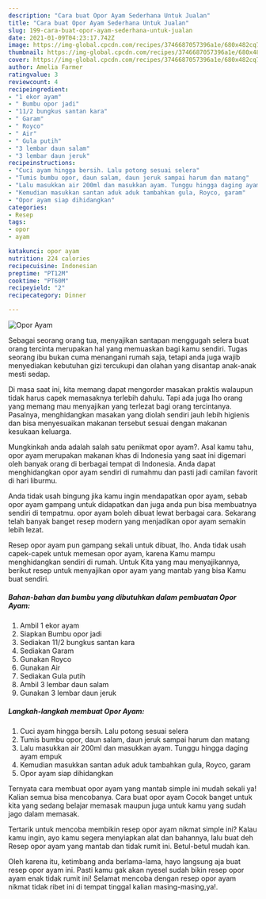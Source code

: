 ```yaml
---
description: "Cara buat Opor Ayam Sederhana Untuk Jualan"
title: "Cara buat Opor Ayam Sederhana Untuk Jualan"
slug: 199-cara-buat-opor-ayam-sederhana-untuk-jualan
date: 2021-01-09T04:23:17.742Z
image: https://img-global.cpcdn.com/recipes/3746687057396a1e/680x482cq70/opor-ayam-foto-resep-utama.jpg
thumbnail: https://img-global.cpcdn.com/recipes/3746687057396a1e/680x482cq70/opor-ayam-foto-resep-utama.jpg
cover: https://img-global.cpcdn.com/recipes/3746687057396a1e/680x482cq70/opor-ayam-foto-resep-utama.jpg
author: Amelia Farmer
ratingvalue: 3
reviewcount: 4
recipeingredient:
- "1 ekor ayam"
- " Bumbu opor jadi"
- "11/2 bungkus santan kara"
- " Garam"
- " Royco"
- " Air"
- " Gula putih"
- "3 lembar daun salam"
- "3 lembar daun jeruk"
recipeinstructions:
- "Cuci ayam hingga bersih. Lalu potong sesuai selera"
- "Tumis bumbu opor, daun salam, daun jeruk sampai harum dan matang"
- "Lalu masukkan air 200ml dan masukkan ayam. Tunggu hingga daging ayam empuk"
- "Kemudian masukkan santan aduk aduk tambahkan gula, Royco, garam"
- "Opor ayam siap dihidangkan"
categories:
- Resep
tags:
- opor
- ayam

katakunci: opor ayam 
nutrition: 224 calories
recipecuisine: Indonesian
preptime: "PT12M"
cooktime: "PT60M"
recipeyield: "2"
recipecategory: Dinner

---
```



![Opor Ayam](https://img-global.cpcdn.com/recipes/3746687057396a1e/680x482cq70/opor-ayam-foto-resep-utama.jpg)

Sebagai seorang orang tua, menyajikan santapan menggugah selera buat orang tercinta merupakan hal yang memuaskan bagi kamu sendiri. Tugas seorang ibu bukan cuma menangani rumah saja, tetapi anda juga wajib menyediakan kebutuhan gizi tercukupi dan olahan yang disantap anak-anak mesti sedap.

Di masa  saat ini, kita memang dapat mengorder masakan praktis walaupun tidak harus capek memasaknya terlebih dahulu. Tapi ada juga lho orang yang memang mau menyajikan yang terlezat bagi orang tercintanya. Pasalnya, menghidangkan masakan yang diolah sendiri jauh lebih higienis dan bisa menyesuaikan makanan tersebut sesuai dengan makanan kesukaan keluarga. 



Mungkinkah anda adalah salah satu penikmat opor ayam?. Asal kamu tahu, opor ayam merupakan makanan khas di Indonesia yang saat ini digemari oleh banyak orang di berbagai tempat di Indonesia. Anda dapat menghidangkan opor ayam sendiri di rumahmu dan pasti jadi camilan favorit di hari liburmu.

Anda tidak usah bingung jika kamu ingin mendapatkan opor ayam, sebab opor ayam gampang untuk didapatkan dan juga anda pun bisa membuatnya sendiri di tempatmu. opor ayam boleh dibuat lewat berbagai cara. Sekarang telah banyak banget resep modern yang menjadikan opor ayam semakin lebih lezat.

Resep opor ayam pun gampang sekali untuk dibuat, lho. Anda tidak usah capek-capek untuk memesan opor ayam, karena Kamu mampu menghidangkan sendiri di rumah. Untuk Kita yang mau menyajikannya, berikut resep untuk menyajikan opor ayam yang mantab yang bisa Kamu buat sendiri.

<!--inarticleads1-->

##### Bahan-bahan dan bumbu yang dibutuhkan dalam pembuatan Opor Ayam:

1. Ambil 1 ekor ayam
1. Siapkan  Bumbu opor jadi
1. Sediakan 11/2 bungkus santan kara
1. Sediakan  Garam
1. Gunakan  Royco
1. Gunakan  Air
1. Sediakan  Gula putih
1. Ambil 3 lembar daun salam
1. Gunakan 3 lembar daun jeruk




<!--inarticleads2-->

##### Langkah-langkah membuat Opor Ayam:

1. Cuci ayam hingga bersih. Lalu potong sesuai selera
1. Tumis bumbu opor, daun salam, daun jeruk sampai harum dan matang
1. Lalu masukkan air 200ml dan masukkan ayam. Tunggu hingga daging ayam empuk
1. Kemudian masukkan santan aduk aduk tambahkan gula, Royco, garam
1. Opor ayam siap dihidangkan




Ternyata cara membuat opor ayam yang mantab simple ini mudah sekali ya! Kalian semua bisa mencobanya. Cara buat opor ayam Cocok banget untuk kita yang sedang belajar memasak maupun juga untuk kamu yang sudah jago dalam memasak.

Tertarik untuk mencoba membikin resep opor ayam nikmat simple ini? Kalau kamu ingin, ayo kamu segera menyiapkan alat dan bahannya, lalu buat deh Resep opor ayam yang mantab dan tidak rumit ini. Betul-betul mudah kan. 

Oleh karena itu, ketimbang anda berlama-lama, hayo langsung aja buat resep opor ayam ini. Pasti kamu gak akan nyesel sudah bikin resep opor ayam enak tidak rumit ini! Selamat mencoba dengan resep opor ayam nikmat tidak ribet ini di tempat tinggal kalian masing-masing,ya!.

